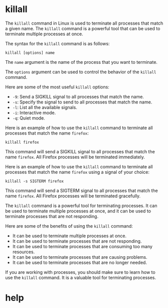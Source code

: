 # killall

The `killall` command in Linux is used to terminate all processes that match a given name. The `killall` command is a powerful tool that can be used to terminate multiple processes at once.

The syntax for the `killall` command is as follows:

```
killall [options] name
```

The `name` argument is the name of the process that you want to terminate.

The `options` argument can be used to control the behavior of the `killall` command.

Here are some of the most useful `killall` options:

* `-9`: Send a SIGKILL signal to all processes that match the name.
* `-s`: Specify the signal to send to all processes that match the name.
* `-l`: List all the available signals.
* `-i`: Interactive mode.
* `-q`: Quiet mode.

Here is an example of how to use the `killall` command to terminate all processes that match the name `firefox`:

```
killall firefox
```

This command will send a SIGKILL signal to all processes that match the name `firefox`. All Firefox processes will be terminated immediately.

Here is an example of how to use the `killall` command to terminate all processes that match the name `firefox` using a signal of your choice:

```
killall -s SIGTERM firefox
```

This command will send a SIGTERM signal to all processes that match the name `firefox`. All Firefox processes will be terminated gracefully.

The `killall` command is a powerful tool for terminating processes. It can be used to terminate multiple processes at once, and it can be used to terminate processes that are not responding.

Here are some of the benefits of using the `killall` command:

* It can be used to terminate multiple processes at once.
* It can be used to terminate processes that are not responding.
* It can be used to terminate processes that are consuming too many resources.
* It can be used to terminate processes that are causing problems.
* It can be used to terminate processes that are no longer needed.

If you are working with processes, you should make sure to learn how to use the `killall` command. It is a valuable tool for terminating processes.



# help 

```

```

